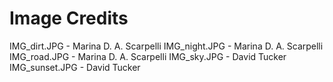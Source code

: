 # Image Credits

IMG_dirt.JPG - Marina D. A. Scarpelli
IMG_night.JPG - Marina D. A. Scarpelli
IMG_road.JPG - Marina D. A. Scarpelli
IMG_sky.JPG - David Tucker
IMG_sunset.JPG - David Tucker
